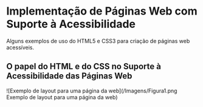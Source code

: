 # Implementação de Páginas Web com Suporte à Acessibilidade
Alguns exemplos de uso do HTML5 e CSS3 para criação de páginas web acessíveis.

## O papel do HTML e do CSS no Suporte à Acessibilidade das Páginas Web

![Exemplo de layout para uma página da web](/Imagens/Figura1.png Exemplo de layout para uma página da web)
